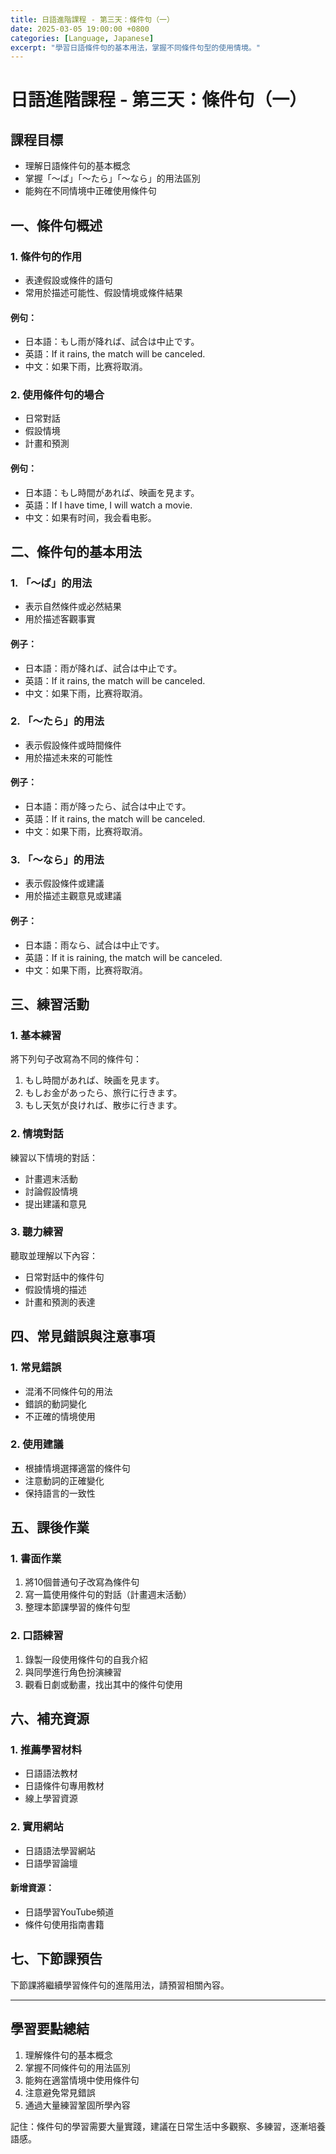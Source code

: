 ```yaml
---
title: 日語進階課程 - 第三天：條件句（一）
date: 2025-03-05 19:00:00 +0800
categories: [Language, Japanese]
excerpt: "學習日語條件句的基本用法，掌握不同條件句型的使用情境。"
---
```


# 日語進階課程 - 第三天：條件句（一）

## 課程目標
- 理解日語條件句的基本概念
- 掌握「～ば」「～たら」「～なら」的用法區別
- 能夠在不同情境中正確使用條件句

## 一、條件句概述

### 1. 條件句的作用
- 表達假設或條件的語句
- 常用於描述可能性、假設情境或條件結果

#### 例句：
- 日本語：もし雨が降れば、試合は中止です。
- 英語：If it rains, the match will be canceled.
- 中文：如果下雨，比赛将取消。

### 2. 使用條件句的場合
- 日常對話
- 假設情境
- 計畫和預測

#### 例句：
- 日本語：もし時間があれば、映画を見ます。
- 英語：If I have time, I will watch a movie.
- 中文：如果有时间，我会看电影。

## 二、條件句的基本用法

### 1. 「～ば」的用法
- 表示自然條件或必然結果
- 用於描述客觀事實

#### 例子：
- 日本語：雨が降れば、試合は中止です。
- 英語：If it rains, the match will be canceled.
- 中文：如果下雨，比赛将取消。

### 2. 「～たら」的用法
- 表示假設條件或時間條件
- 用於描述未來的可能性

#### 例子：
- 日本語：雨が降ったら、試合は中止です。
- 英語：If it rains, the match will be canceled.
- 中文：如果下雨，比赛将取消。

### 3. 「～なら」的用法
- 表示假設條件或建議
- 用於描述主觀意見或建議

#### 例子：
- 日本語：雨なら、試合は中止です。
- 英語：If it is raining, the match will be canceled.
- 中文：如果下雨，比赛将取消。

## 三、練習活動

### 1. 基本練習
將下列句子改寫為不同的條件句：
1. もし時間があれば、映画を見ます。
2. もしお金があったら、旅行に行きます。
3. もし天気が良ければ、散歩に行きます。

### 2. 情境對話
練習以下情境的對話：
- 計畫週末活動
- 討論假設情境
- 提出建議和意見

### 3. 聽力練習
聽取並理解以下內容：
- 日常對話中的條件句
- 假設情境的描述
- 計畫和預測的表達

## 四、常見錯誤與注意事項

### 1. 常見錯誤
- 混淆不同條件句的用法
- 錯誤的動詞變化
- 不正確的情境使用

### 2. 使用建議
- 根據情境選擇適當的條件句
- 注意動詞的正確變化
- 保持語言的一致性

## 五、課後作業

### 1. 書面作業
1. 將10個普通句子改寫為條件句
2. 寫一篇使用條件句的對話（計畫週末活動）
3. 整理本節課學習的條件句型

### 2. 口語練習
1. 錄製一段使用條件句的自我介紹
2. 與同學進行角色扮演練習
3. 觀看日劇或動畫，找出其中的條件句使用

## 六、補充資源

### 1. 推薦學習材料
- 日語語法教材
- 日語條件句專用教材
- 線上學習資源

### 2. 實用網站
- 日語語法學習網站
- 日語學習論壇

#### 新增資源：
- 日語學習YouTube頻道
- 條件句使用指南書籍

## 七、下節課預告
下節課將繼續學習條件句的進階用法，請預習相關內容。

---

## 學習要點總結
1. 理解條件句的基本概念
2. 掌握不同條件句的用法區別
3. 能夠在適當情境中使用條件句
4. 注意避免常見錯誤
5. 通過大量練習鞏固所學內容

記住：條件句的學習需要大量實踐，建議在日常生活中多觀察、多練習，逐漸培養語感。 
